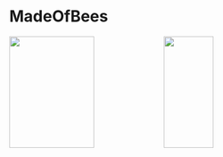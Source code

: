 # MadeOfBees
<img align="center" height="200px" width="55%"  src="https://github-readme-stats.vercel.app/api?username=MadeOfBees&show_icons=true&theme=transparent&hide=issues" /><img align="center"  height="200px" width="42%" src="https://github-readme-stats.vercel.app/api/top-langs/?username=MadeOfBees&layout=compact&show_icons=true&theme=transparent&langs_count=6" />
